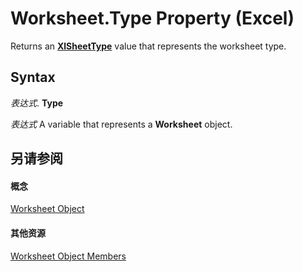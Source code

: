 
# Worksheet.Type Property (Excel)

Returns an  **[XlSheetType](c2d0d462-e632-2160-8eb4-a5023875f858.md)** value that represents the worksheet type.


## Syntax

 _表达式_. **Type**

 _表达式_ A variable that represents a **Worksheet** object.


## 另请参阅


#### 概念


[Worksheet Object](182b705e-854a-81cc-a4b0-59b942de55ae.md)
#### 其他资源


[Worksheet Object Members](http://msdn.microsoft.com/library/f8c1afea-1a1c-f5e4-37e3-52c434c8c157%28Office.15%29.aspx)